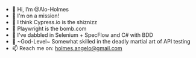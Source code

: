 - 👋 Hi, I’m @Alo-Holmes
- 👀 I'm on a mission!  
- 🌱 I think Cypress.io is the shiznizz
- 🌱 Playwright is the bomb.com
- 🌱 I've dabbled in Selenium + SpecFlow and C# with BDD
- 🌱 ~God-Level~ Somewhat skilled in the deadly martial art of API testing
- 📫 Reach me on: holmes.angelo@gmail.com

<!---
Alo-Holmes/Alo-Holmes is a ✨ special ✨ repository because its `README.md` (this file) appears on your GitHub profile.
You can click the Preview link to take a look at your changes.
--->
